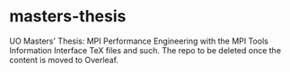 # masters-thesis
UO Masters' Thesis: MPI Performance Engineering with the MPI Tools Information Interface
TeX files and such. The repo to be deleted once the content is moved to Overleaf.
